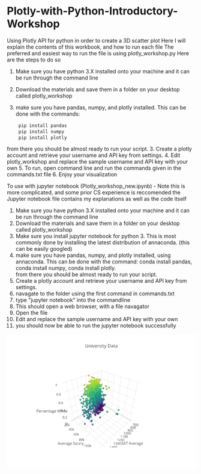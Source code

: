 # Plotly-with-Python-Introductory-Workshop
Using Plotly API for python in order to create a 3D scatter plot
Here I will explain the contents of this workbook, and how to run each file
The preferred and easiest way to run the file is using plotly_workshop.py
Here are the steps to do so
1.  Make sure you have python 3.X installed onto your machine and it can be run through the command line
2. Download the materials and save them in a folder on your desktop called plotly_workshop
2. make sure you have pandas, numpy, and plotly installed.  This can be done with the commands: 

        pip install pandas
        pip install numpy
        pip install plotly  
        
from there you should be almost ready to run your script.
3. Create a plotly account and retrieve your username and API key from settings.
4. Edit plotly_workshop and replace the sample username and API key with your own
5. To run, open command line and run the commands given in the commands.txt file
6. Enjoy your visualization

To use with jupyter notebook (Plotly_workshop_new.ipynb) - Note this is more complicated, and some prior CS experience is reccomended
the Jupyter notebook file contains my explanations as well as the code itself

1.  Make sure you have python 3.X installed onto your machine and it can be run through the command line
2. Download the materials and save them in a folder on your desktop called plotly_workshop
3. Make sure you install jupyter notebook for python 3.  This is most commonly done by installing the latest distribution of annaconda. (this can be easily googled)
4. make sure you have pandas, numpy, and plotly installed, using annaconda.  This can be done with the command: 
conda install pandas,
conda install numpy,
conda install plotly.  
from there you should be almost ready to run your script.
5. Create a plotly account and retrieve your username and API key from settings.
6. navagate to the folder using the first command in commands.txt
7. type "jupyter notebook" into the commandline
8. This should open a web browser, with a file navagator
9. Open the file 
10. Edit and replace the sample username and API key with your own
11. you should now be able to run the jupyter notebook successfully

![sample graph](univ_vis.png)
